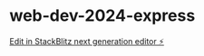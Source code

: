 # web-dev-2024-express

[Edit in StackBlitz next generation editor ⚡️](https://stackblitz.com/~/github.com/MrKotov/web-dev-2024-express)